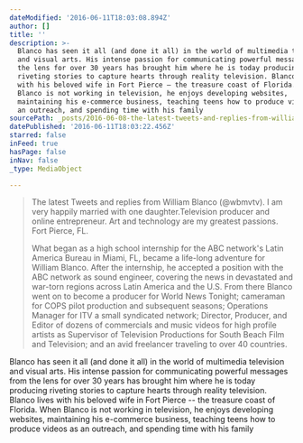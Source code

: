 ```yaml
---
dateModified: '2016-06-11T18:03:08.894Z'
author: []
title: ''
description: >-
  Blanco has seen it all (and done it all) in the world of multimedia television
  and visual arts. His intense passion for communicating powerful messages from
  the lens for over 30 years has brought him where he is today producing
  riveting stories to capture hearts through reality television. Blanco lives
  with his beloved wife in Fort Pierce – the treasure coast of Florida. When
  Blanco is not working in television, he enjoys developing websites,
  maintaining his e-commerce business, teaching teens how to produce videos as
  an outreach, and spending time with his family
sourcePath: _posts/2016-06-08-the-latest-tweets-and-replies-from-william-blanco-wbmvtv.md
datePublished: '2016-06-11T18:03:22.456Z'
starred: false
inFeed: true
hasPage: false
inNav: false
_type: MediaObject

---
```

> The latest Tweets and replies from William Blanco (@wbmvtv). I am very happily married with one daughter.Television producer and online entrepreneur. Art and technology are my greatest passions. Fort Pierce, FL.
> 
> What began as a high school internship for the ABC network's Latin America Bureau in Miami, FL, became a life-long adventure for William Blanco. After the internship, he accepted a position with the ABC network as sound engineer, covering the news in devastated and war-torn regions across Latin America and the U.S. From there Blanco went on to become a producer for World News Tonight; cameraman for COPS pilot production and subsequent seasons; Operations Manager for ITV a small syndicated network; Director, Producer, and Editor of dozens of commercials and music videos for high profile artists as Supervisor of Television Productions for South Beach Film and Television; and an avid freelancer traveling to over 40 countries.

Blanco has seen it all (and done it all) in the world of multimedia television and visual arts. His intense passion for communicating powerful messages from the lens for over 30 years has brought him where he is today producing riveting stories to capture hearts through reality television. Blanco lives with his beloved wife in Fort Pierce -- the treasure coast of Florida. When Blanco is not working in television, he enjoys developing websites, maintaining his e-commerce business, teaching teens how to produce videos as an outreach, and spending time with his family